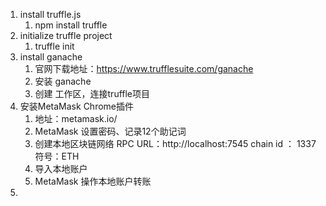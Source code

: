 1. install truffle.js
    1. npm install truffle
2. initialize truffle project
    1. truffle init
3. install ganache
    1. 官网下载地址：https://www.trufflesuite.com/ganache
    2. 安装 ganache
    3. 创建 工作区，连接truffle项目
4. 安装MetaMask Chrome插件
    1. 地址：metamask.io/
    2. MetaMask 设置密码、记录12个助记词
    3. 创建本地区块链网络
        RPC URL：http://localhost:7545
        chain id ： 1337
        符号：ETH
    4. 导入本地账户
    5. MetaMask 操作本地账户转账
5. 
